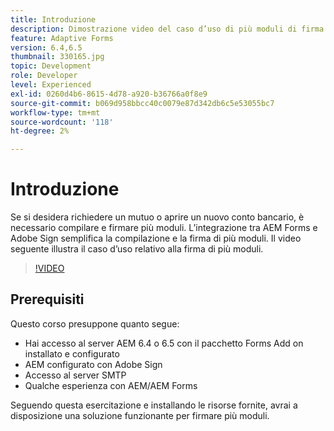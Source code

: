 ```yaml
---
title: Introduzione
description: Dimostrazione video del caso d’uso di più moduli di firma
feature: Adaptive Forms
version: 6.4,6.5
thumbnail: 330165.jpg
topic: Development
role: Developer
level: Experienced
exl-id: 0260d4b6-8615-4d78-a920-b36766a0f8e9
source-git-commit: b069d958bbcc40c0079e87d342db6c5e53055bc7
workflow-type: tm+mt
source-wordcount: '118'
ht-degree: 2%

---
```


# Introduzione

Se si desidera richiedere un mutuo o aprire un nuovo conto bancario, è necessario compilare e firmare più moduli. L’integrazione tra AEM Forms e Adobe Sign semplifica la compilazione e la firma di più moduli.
Il video seguente illustra il caso d’uso relativo alla firma di più moduli.

>[!VIDEO](https://video.tv.adobe.com/v/330165?quality=9&learn=on)

## Prerequisiti

Questo corso presuppone quanto segue:

* Hai accesso al server AEM 6.4 o 6.5 con il pacchetto Forms Add on installato e configurato
* AEM configurato con Adobe Sign
* Accesso al server SMTP
* Qualche esperienza con AEM/AEM Forms

Seguendo questa esercitazione e installando le risorse fornite, avrai a disposizione una soluzione funzionante per firmare più moduli.
